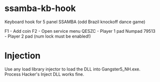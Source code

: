 # ssamba-kb-hook
Keyboard hook for 5 panel SSAMBA (odd Brazil knockoff dance game)

F1 - Add coin
F2 - Open service menu
QESZC - Player 1 pad
Numpad 79513 - Player 2 pad (num lock must be enabled!)

# Injection
Use any load library injector to load the DLL into Gangster5_NH.exe. Process Hacker's Inject DLL works fine.

